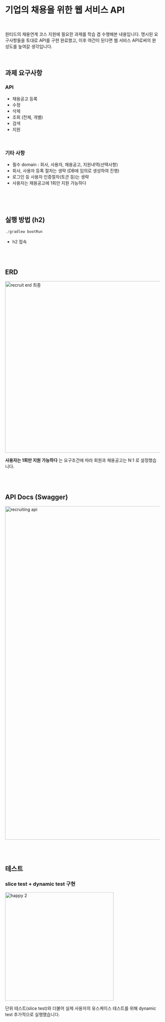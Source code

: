 
# 기업의 채용을 위한 웹 서비스 API

<br>

원티드의 채용연계 코스 지원에 필요한 과제를 학습 겸 수행해본 내용입니다.
명시된 요구사항들을 토대로 API를 구현 완료했고, 이후 여건이 된다면 웹 서비스 API로써의 완성도를 높여갈 생각입니다.

<br>

## 과제 요구사항

### API

- 채용공고 등록
- 수정
- 삭제
- 조회 (전체, 개별)
- 검색
- 지원

<br>

### 기타 사항
- 필수 domain : 회사, 사용자, 채용공고, 지원내역(선택사항)
- 회사, 사용자 등록 절차는 생략 (DB에 임의로 생성하여 진행)
- 로그인 등 사용자 인증절차(토큰 등)는 생략
- 사용자는 채용공고에 1회만 지원 가능하다


<br><br><br>


## 실행 방법 (h2)

```c
./gradlew bootRun
```

- h2 접속



<br><br>


## ERD

<img width="558" alt="recruit erd 최종" src="https://user-images.githubusercontent.com/95558880/197238493-a0198727-68fe-48dd-947f-22dfda8d2cd0.png">

**사용자는 1회만 지원 가능하다** 는 요구조건에 따라 회원과 채용공고는 N:1 로 설정했습니다.

<br><br>




## API Docs (Swagger)

<img width="1085" alt="recruiting api" src="https://user-images.githubusercontent.com/95558880/197230360-ea06bcb0-ab91-4f8e-bb96-dead1f4d90cd.png">




<br><br>



## 테스트

### slice test + dynamic test 구현

<img width="353" alt="happy 2" src="https://user-images.githubusercontent.com/95558880/197231062-85bbc00a-4b29-4935-8809-dcec9bda51a7.png">

단위 테스트(slice test)와 더불어 실제 사용자의 유스케이스 테스트를 위해 dynamic test 추가적으로 실행했습니다.






